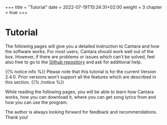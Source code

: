 +++
title = "Tutorial"
date = 2022-07-19T15:24:31+02:00
weight = 3
chapter = true
+++

# Tutorial

The following pages will give you a detailed instruction to Cantara and how the software works.
For most users, Cantara should work well out of the box. However, if there are problems or issues which can't be solved, feel also free to go to the [Github repository](https://github.com/reckel-jm/cantara) and ask for additional help.

{{% notice info %}}
Please note that this tutorial is for the current Version 2.4.0. Prior versions won't support all the features which are described in this section.
{{% /notice %}}

While reading the following pages, you will be able to learn how Cantara works, how you can download it, where you can get song lyrics from and how you can use the program.

The author is always looking forward for feedback and recommendations. Thank you!
